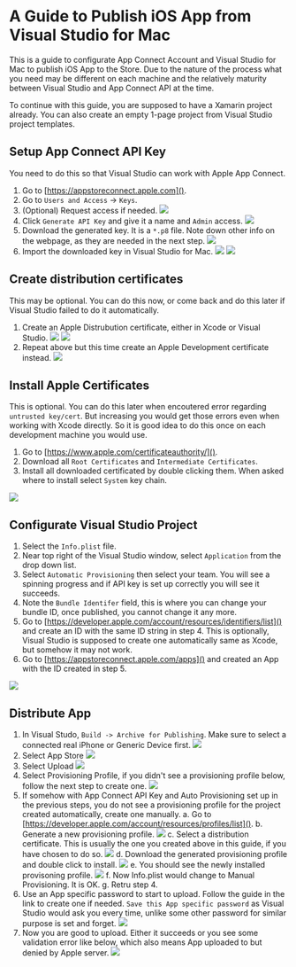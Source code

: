 # A Guide to Publish iOS App from Visual Studio for Mac

This is a guide to configurate App Connect Account and Visual Studio for Mac to publish iOS App to the Store. Due to the nature of the process what you need may be different on each machine and the relatively maturity between Visual Studio and App Connect API at the time.

To continue with this guide, you are supposed to have a Xamarin project already. You can also create an empty 1-page project from Visual Studio project templates.

## Setup App Connect API Key

You need to do this so that Visual Studio can work with Apple App Connect.

1. Go to [https://appstoreconnect.apple.com]().
2. Go to `Users and Access` -> `Keys`.
3. (Optional) Request access if needed.
    ![](images/01.png)
4. Click `Generate API Key` and give it a name and `Admin` access.
    ![](images/02.png)
5. Download the generated key. It is a `*.p8` file. Note down other info on the webpage, as they are needed in the next step.
    ![](images/03.png)
6. Import the downloaded key in Visual Studio for Mac.
    ![](images/04.png)
    ![](images/05.png)

## Create distribution certificates

This may be optional. You can do this now, or come back and do this later if Visual Studio failed to do it automatically.

1. Create an Apple Distrubution certificate, either in Xcode or Visual Studio.
    ![](images/06.png)
    ![](images/07.png)
2. Repeat above but this time create an Apple Development certificate instead.
    ![](images/08.png)

## Install Apple Certificates

This is optional. You can do this later when encoutered error regarding `untrusted key/cert`. But increasing you would get those errors even when working with Xcode directly. So it is good idea to do this once on each development machine you would use.

1. Go to [https://www.apple.com/certificateauthority/]().
2. Download all `Root Certificates` and `Intermediate Certificates`.
3. Install all downloaded certificated by double clicking them. When asked where to install select `System` key chain.

![](images/09.png)

## Configurate Visual Studio Project

1. Select the `Info.plist` file.
2. Near top right of the Visual Studio window, select `Application` from the drop down list.
3. Select `Automatic Provisioning` then select your team. You will see a spinning progress and if API key is set up correctly you will see it succeeds.
4. Note the `Bundle Identifer` field, this is where you can change your bundle ID, once published, you cannot change it any more.
5. Go to [https://developer.apple.com/account/resources/identifiers/list]() and create an ID with the same ID string in step 4. This is optionally, Visual Studio is supposed to create one automatically same as Xcode, but somehow it may not work.
6. Go to [https://appstoreconnect.apple.com/apps]() and created an App with the ID created in step 5.

![](images/10.png)

## Distribute App

1. In Visual Studo, `Build -> Archive for Publishing`. Make sure to select a connected real iPhone or Generic Device first.
    ![](images/11.png)
2. Select App Store
    ![](images/12.png)
3. Select Upload
    ![](images/13.png)
4. Select Provisioning Profile, if you didn't see a provisioning profile below, follow the next step to create one.
    ![](images/14.png)
5. If somehow with App Connect API Key and Auto Provisioning set up in the previous steps, you do not see a provisioning profile for the project created automatically, create one manually.
    a. Go to [https://developer.apple.com/account/resources/profiles/list]().
    b. Generate a new provisioning profile.
        ![](images/15.png)
    c. Select a distribution certificate. This is usually the one you created above in this guide, if you have chosen to do so.
        ![](images/16.png)
    d. Download the generated provisioning profile and double click to install.
        ![](images/17.png)
    e. You should see the newly installed provisoning profile.
        ![](images/18.png)
    f. Now Info.plist would change to Manual Provisioning. It is OK.
    g. Retru step 4.
6. Use an App specific password to start to upload. Follow the guide in the link to create one if needed. `Save this App specific password` as Visual Studio would ask you every time, unlike some other password for similar purpose is set and forget.
    ![](images/19.png)
7. Now you are good to upload. Either it succeeds or you see some validation error like below, which also means App uploaded to but denied by Apple server.
    ![](images/20.png)
